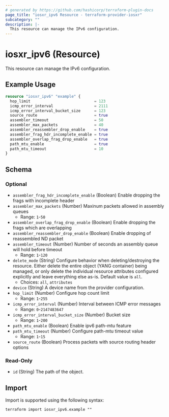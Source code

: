 ```yaml
---
# generated by https://github.com/hashicorp/terraform-plugin-docs
page_title: "iosxr_ipv6 Resource - terraform-provider-iosxr"
subcategory: ""
description: |-
  This resource can manage the IPv6 configuration.
---
```


# iosxr_ipv6 (Resource)

This resource can manage the IPv6 configuration.

## Example Usage

```terraform
resource "iosxr_ipv6" "example" {
  hop_limit                            = 123
  icmp_error_interval                  = 2111
  icmp_error_interval_bucket_size      = 123
  source_route                         = true
  assembler_timeout                    = 50
  assembler_max_packets                = 40
  assembler_reassembler_drop_enable    = true
  assembler_frag_hdr_incomplete_enable = true
  assembler_overlap_frag_drop_enable   = true
  path_mtu_enable                      = true
  path_mtu_timeout                     = 10
}
```

<!-- schema generated by tfplugindocs -->
## Schema

### Optional

- `assembler_frag_hdr_incomplete_enable` (Boolean) Enable dropping the frags with incomplete header
- `assembler_max_packets` (Number) Maxinum packets allowed in assembly queues
  - Range: `1`-`50`
- `assembler_overlap_frag_drop_enable` (Boolean) Enable dropping the frags which are overlapping
- `assembler_reassembler_drop_enable` (Boolean) Enable dropping of reassembled ND packet
- `assembler_timeout` (Number) Number of seconds an assembly queue will hold before timeout
  - Range: `1`-`120`
- `delete_mode` (String) Configure behavior when deleting/destroying the resource. Either delete the entire object (YANG container) being managed, or only delete the individual resource attributes configured explicitly and leave everything else as-is. Default value is `all`.
  - Choices: `all`, `attributes`
- `device` (String) A device name from the provider configuration.
- `hop_limit` (Number) Configure hop count limit
  - Range: `1`-`255`
- `icmp_error_interval` (Number) Interval between ICMP error messages
  - Range: `0`-`2147483647`
- `icmp_error_interval_bucket_size` (Number) Bucket size
  - Range: `1`-`200`
- `path_mtu_enable` (Boolean) Enable ipv6 path-mtu feature
- `path_mtu_timeout` (Number) Configure path-mtu timeout value
  - Range: `1`-`15`
- `source_route` (Boolean) Process packets with source routing header options

### Read-Only

- `id` (String) The path of the object.

## Import

Import is supported using the following syntax:

```shell
terraform import iosxr_ipv6.example ""
```
